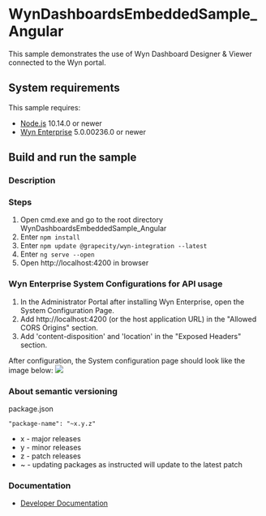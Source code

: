 # WynDashboardsEmbeddedSample_Angular

This sample demonstrates the use of Wyn Dashboard Designer & Viewer connected to the Wyn portal.

## System requirements

This sample requires:
 * [Node.js](https://nodejs.org/en/download/) 10.14.0 or newer
 * [Wyn Enterprise](https://wyn.grapecity.com/demos/request/trial) 5.0.00236.0 or newer
## Build and run the sample

### Description


### Steps

1. Open cmd.exe and go to the root directory WynDashboardsEmbeddedSample_Angular
2. Enter `npm install`
3. Enter `npm update @grapecity/wyn-integration --latest`
5. Enter `ng serve --open`
6. Open http://localhost:4200 in browser

### Wyn Enterprise System Configurations for API usage
1. In the Administrator Portal after installing Wyn Enterprise, open the System Configuration Page. 
2. Add http://localhost:4200 (or the host application URL) in the "Allowed CORS Origins" section. 
3. Add 'content-disposition' and 'location' in the "Exposed Headers" section. 

After configuration, the System configuration page should look like the image below: 
![](WynEnterprise-SystemConfigPage.png)

### About semantic versioning

package.json
```
"package-name": "~x.y.z"
```

- x - major releases
- y - minor releases
- z - patch releases
- ~ - updating packages as instructed will update to the latest patch

### Documentation

- [Developer Documentation](https://wyn.grapecity.com/docs/dev-docs/)
